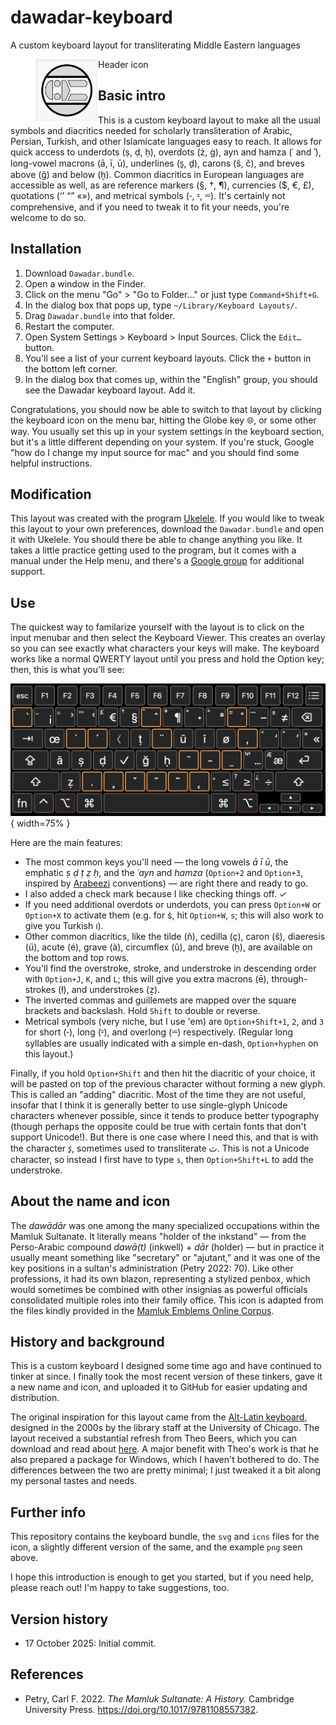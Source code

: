 # dawadar-keyboard
A custom keyboard layout for transliterating Middle Eastern languages

<figure>
<img src="HeaderIcon.png" style="width:100px; height:100px" align="left" alt="Header icon" />
<figcaption aria-hidden="true">Header icon</figcaption>
</figure>

## Basic intro
This is a custom keyboard layout to make all the usual symbols and diacritics needed for scholarly transliteration of Arabic, Persian, Turkish, and other Islamicate languages easy to reach.  It allows for quick access to underdots (ṣ, ḍ, ḥ), overdots (ż, ġ), ayn and hamza (ʿ and ʾ), long-vowel macrons (ā, ī, ū), underlines (s̱, ḏ), carons (š, č), and breves above (ğ) and below (ḫ).  Common diacritics in European languages are accessible as well, as are reference markers (§, †, ¶), currencies ($, €, £), quotations (‘’ “” «»), and metrical symbols (⏑, ⏒, ⏔).  It's certainly not comprehensive, and if you need to tweak it to fit your needs, you're welcome to do so.

## Installation
1. Download `Dawadar.bundle`.
2. Open a window in the Finder.
3. Click on the menu "Go" > "Go to Folder…" or just type `Command+Shift+G`.
4. In the dialog box that pops up, type `~/Library/Keyboard Layouts/`.
5. Drag `Dawadar.bundle` into that folder.
6. Restart the computer.
7. Open System Settings > Keyboard > Input Sources. Click the `Edit…` button.
8. You'll see a list of your current keyboard layouts. Click the `+` button in the bottom left corner. 
9. In the dialog box that comes up, within the "English" group, you should see the Dawadar keyboard layout. Add it.

Congratulations, you should now be able to switch to that layout by clicking the keyboard icon on the menu bar, hitting the Globe key 🌐, or some other way.  You usually set this up in your system settings in the keyboard section, but it's a little different depending on your system.  If you're stuck, Google "how do I change my input source for mac" and you should find some helpful instructions.

## Modification
This layout was created with the program [Ukelele](https://software.sil.org/ukelele/).  If you would like to tweak this layout to your own preferences, download the `Dawadar.bundle` and open it with Ukelele.  You should there be able to change anything you like.  It takes a little practice getting used to the program, but it comes with a manual under the Help menu, and there's a [Google group](http://groups.google.com/group/ukelele-users) for additional support.

## Use
The quickest way to familarize yourself with the layout is to click on the input menubar and then select the Keyboard Viewer.  This creates an overlay so you can see exactly what characters your keys will make.  The keyboard works like a normal QWERTY layout until you press and hold the Option key; then, this is what you'll see:

![Keyboard layout when Option is pressed](OptionKeys.png){ width=75% } 

Here are the main features:

- The most common keys you'll need — the long vowels *ā ī ū*, the emphatic *ṣ ḍ ṭ ẓ ḥ*, and the *ʿayn* and *hamza* (`Option+2` and `Option+3`, inspired by [Arabeezi](https://en.wikipedia.org/wiki/Arabic_chat_alphabet) conventions) — are right there and ready to go.
- I also added a check mark because I like checking things off. ✓ 
- If you need additional overdots or underdots, you can press `Option+W` or `Option+X` to activate them (e.g. for ṡ, hit `Option+W`, `s`; this will also work to give you Turkish ı).
- Other common diacritics, like the tilde (ñ), cedilla (ç), caron (š), diaeresis (ü), acute (é), grave (à), circumflex (û), and breve (ḫ), are available on the bottom and top rows.
- You'll find the overstroke, stroke, and understroke in descending order with `Option+J`, `K`, and `L`; this will give you extra macrons (ē), through-strokes (ł), and understrokes (ẕ).
- The inverted commas and guillemets are mapped over the square brackets and backslash.  Hold `Shift` to double or reverse.
- Metrical symbols (very niche, but I use 'em) are `Option+Shift+1`, `2`, and `3` for short (⏑), long (⏒), and overlong (⏔) respectively. (Regular long syllables are usually indicated with a simple en-dash, `Option+hyphen` on this layout.)

Finally, if you hold `Option+Shift` and then hit the diacritic of your choice, it will be pasted on top of the previous character without forming a new glyph.  This is called an "adding" diacritic.  Most of the time they are not useful, insofar that I think it is generally better to use single-glyph Unicode characters whenever possible, since it tends to produce better typography (though perhaps the opposite could be true with certain fonts that don't support Unicode!).  But there is one case where I need this, and that is with the character *s̱*, sometimes used to transliterate ث.  This is not a Unicode character, so instead I first have to type `s`, then `Option+Shift+L` to add the understroke. 

## About the name and icon
The *dawādār* was one among the many specialized occupations within the Mamluk Sultanate.  It literally means "holder of the inkstand" — from the Perso-Arabic compound *dawā(t)* (inkwell) + *dār* (holder) — but in practice it usually meant something like "secretary" or "ajutant," and it was one of the key positions in a sultan's administration (Petry 2022: 70).  Like other professions, it had its own blazon, representing a stylized penbox, which would sometimes be combined with other insignias as powerful officials consolidated multiple roles into their family office.  This icon is adapted from the files kindly provided in the [Mamluk Emblems Online Corpus](https://heraldicart.org/mamluk-emblems-online-corpus/).

<!-- This simple version of the insignia is adapted from Heath 1984 (I know, it's not academic; but hey, it's just an icon).  -->

## History and background
This is a custom keyboard I designed some time ago and have continued to tinker at since.  I finally took the most recent version of these tinkers, gave it a new name and icon, and uploaded it to GitHub for easier updating and distribution.

The original inspiration for this layout came from the [Alt-Latin keyboard](https://www.lib.uchicago.edu/e/collections/mideast/encyclopedia/alt-latin.html), designed in the 2000s by the library staff at the University of Chicago. The layout received a substantial refresh from Theo Beers, which you can download and read about [here](https://medium.com/@tbeers/the-alt-latin-keyboard-layout-windows-version-701c64f8bfd8). A major benefit with Theo's work is that he also prepared a package for Windows, which I haven't bothered to do.  The differences between the two are pretty minimal; I just tweaked it a bit along my personal tastes and needs.

## Further info
This repository contains the keyboard bundle, the `svg` and `icns` files for the icon, a slightly different version of the same, and the example `png` seen above.

I hope this introduction is enough to get you started, but if you need help, please reach out!  I'm happy to take suggestions, too. 

## Version history
- 17 October 2025: Initial commit.

## References
- Petry, Carl F. 2022. *The Mamluk Sultanate: A History.* Cambridge University Press. <https://doi.org/10.1017/9781108557382>.

<!-- - Heath, Ian. 1984. *Armies of the Middle Ages, Volume 2: The Ottoman Empire, Eastern Europe and the Near East, 1300-1500*. Goring-by-Sea, Sussex: Wargames Research Group. -->
